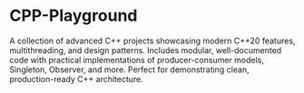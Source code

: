 # CPP-Playground
A collection of advanced C++ projects showcasing modern C++20 features, multithreading, and design patterns. Includes modular, well-documented code with practical implementations of producer-consumer models, Singleton, Observer, and more. Perfect for demonstrating clean, production-ready C++ architecture.
